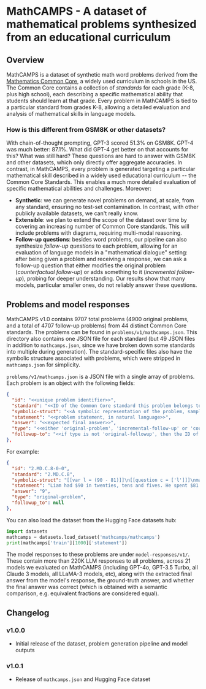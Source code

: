 # MathCAMPS - A dataset of mathematical problems synthesized from an educational curriculum

## Overview 

MathCAMPS is a dataset of synthetic math word problems derived from the [Mathematics Common Core](https://www.thecorestandards.org/Math/), a widely used curriculum in schools in the US. The Common Core contains a collection of *standards* for each grade (K-8, plus high school), each describing a specific mathematical ability that students should learn at that grade. Every problem in MathCAMPS is tied to a particular standard from grades K-8, allowing a detailed evaluation and analysis of mathematical skills in language models.

### How is this different from GSM8K or other datasets?

With chain-of-thought prompting, GPT-3 scored 51.3% on GSM8K. GPT-4 was much better: 87.1%. What did GPT-4 get better on that accounts for this? What was still hard? These questions are hard to answer with GSM8K and other datasets, which only directly offer aggregate accuracies. In contrast, in MathCAMPS, every problem is generated targeting a particular mathematical skill described in a widely used educational curriculum -- the Common Core Standards. This enables a much more detailed evaluation of specific mathematical abilities and challenges. Moreover:

* **Synthetic**: we can generate novel problems on demand, at scale, from any standard, ensuring no test-set contamination. In contrast, with other publicly available datasets, we can't really know.
* **Extensible**: we plan to extend the scope of the dataset over time by covering an increasing number of Common Core standards. This will include problems with diagrams, requiring multi-modal reasoning.
* **Follow-up questions**: besides word problems, our pipeline can also synthesize *follow-up questions* to each problem, allowing for an evaluation of language models in a "mathematical dialogue" setting: after being given a problem and receiving a response, we can ask a follow-up question that either modifies the original problem (*counterfactual follow-up*) or adds something to it (*incremental follow-up*), probing for deeper understanding. Our results show that many models, particular smaller ones, do not reliably answer these questions.

## Problems and model responses

MathCAMPS v1.0 contains 9707 total problems (4900 original problems, and a total of 4707 follow-up problems) from 44 distinct Common Core standards. The problems can be found in `problems/v1/mathcamps.json`. This directory also contains one JSON file for each standard (but 49 JSON files in addition to `mathcamps.json`, since we have broken down some standards into multiple during generation). The standard-specific files also have the symbolic structure associated with problems, which were stripped in `mathcamps.json` for simplicity.

`problems/v1/mathcamps.json` is a JSON file with a single array of problems. Each problem is an object with the following fields:

```json
{
  "id": "<<unique problem identifier>>",
  "standard": "<<ID of the Common Core standard this problem belongs to>>",
  "symbolic-struct": "<<A symbolic representation of the problem, sampled from our grammar>>",
  "statement": "<<problem statement, in natural language>>",
  "answer": "<<expected final answer>>",
  "type": "<<either 'original-problem', 'incremental-follow-up' or 'counterfactual-followup'>>",
  "followup-to": "<<if type is not 'original-followup', then the ID of the problem this one follow-up on. Otherwise null>>"
},
```

For example:

```json
{
  "id": "2.MD.C.8-0-0",
  "standard": "2.MD.C.8",
  "symbolic-struct": "[[var l = (90 - 81)]]\n[[question c = ['l']]]\nmath concept: create a problem that is about money ...",
  "statement": "Liam had $90 in twenties, tens and fives. He spent $81 on a new video game. How much money in dollars does Liam have left?",
  "answer": "9",
  "type": "original-problem",
  "followup_to": null
},
```

You can also load the dataset from the Hugging Face datasets hub:

```python
import datasets
mathcamps = datasets.load_dataset('mathcamps/mathcamps')
print(mathcamps['train'][1000]['statement'])
```

The model responses to these problems are under `model-responses/v1/`. These contain more than 220K LLM responses to all problems, across 21 models we evaluated on MathCAMPS (including GPT-4o, GPT-3.5 Turbo, all Claude 3 models, all LLaMA-3 models, etc), along with the extracted final answer from the model's response, the ground-truth answer, and whether the final answer was correct (which is obtained with a semantic comparison, e.g. equivalent fractions are considered equal).

## Changelog

### v1.0.0

- Initial release of the dataset, problem generation pipeline and model outputs

### v1.0.1

- Release of `mathcamps.json` and Hugging Face dataset

